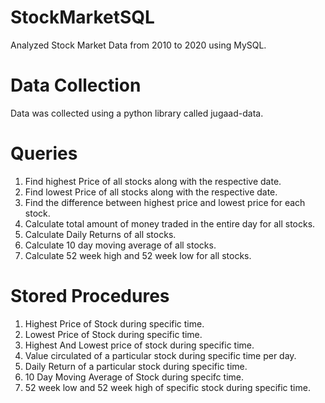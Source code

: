 # StockMarketSQL
Analyzed Stock Market Data from 2010 to 2020 using MySQL.

# Data Collection
Data was collected using a python library called jugaad-data.

# Queries
1. Find highest Price of all stocks along with the respective date.
2. Find lowest Price of all stocks along with the respective date.
3. Find the difference between highest price and lowest price for each stock.
4. Calculate total amount of money traded in the entire day for all stocks.
5. Calculate Daily Returns of all stocks.
6. Calculate 10 day moving average of all stocks.
7. Calculate 52 week high and 52 week low for all stocks.

# Stored Procedures
1. Highest Price of Stock during specific time.
2. Lowest Price of Stock during specific time.
3. Highest And Lowest price of stock during specific time.
4. Value circulated of a particular stock during specific time per day.
5. Daily Return of a particular stock during specific time.
6. 10 Day Moving Average of Stock during specifc time.
7. 52 week low and 52 week high of specific stock during specific time.
